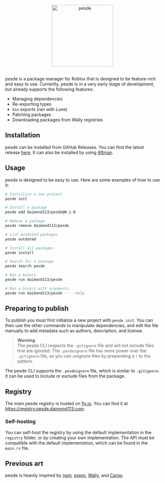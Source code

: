 <br>

<div align="center">
    <img src="https://raw.githubusercontent.com/daimond113/pesde/master/website/static/logo.svg" alt="pesde" width="200" />
</div>

<br>

pesde is a package manager for Roblox that is designed to be feature-rich and easy to use.
Currently, pesde is in a very early stage of development, but already supports the following features:

- Managing dependencies
- Re-exporting types
- `bin` exports (ran with Lune)
- Patching packages
- Downloading packages from Wally registries

## Installation

pesde can be installed from GitHub Releases. You can find the latest release [here](https://github.com/daimond113/pesde/releases).
It can also be installed by using [Aftman](https://github.com/LPGhatguy/aftman).

## Usage

pesde is designed to be easy to use. Here are some examples of how to use it:

```sh
# Initialize a new project
pesde init

# Install a package
pesde add daimond113/pesde@0.1.0

# Remove a package
pesde remove daimond113/pesde

# List outdated packages
pesde outdated

# Install all packages
pesde install

# Search for a package
pesde search pesde

# Run a binary
pesde run daimond113/pesde

# Run a binary with arguments
pesde run daimond113/pesde -- --help
```

## Preparing to publish

To publish you must first initialize a new project with `pesde init`. You can then use the other commands to manipulate dependencies, and edit the file
manually to add metadata such as authors, description, and license.

> **Warning**  
> The pesde CLI respects the `.gitignore` file and will not include files that are ignored. The `.pesdeignore` file has more power over the `.gitignore` file, so you can unignore files by prepending a `!` to the pattern.

The pesde CLI supports the `.pesdeignore` file, which is similar to `.gitignore`. It can be used to include or exclude files from the package.

## Registry

The main pesde registry is hosted on [fly.io](https://fly.io). You can find it at https://registry.pesde.daimond113.com.

### Self-hosting

You can self-host the registry by using the default implementation in the `registry` folder, or by creating your own implementation. The API
must be compatible with the default implementation, which can be found in the `main.rs` file.

## Previous art

pesde is heavily inspired by [npm](https://www.npmjs.com/), [pnpm](https://pnpm.io/), [Wally](https://wally.run), and [Cargo](https://doc.rust-lang.org/cargo/).
